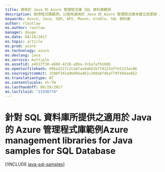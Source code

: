 ```yaml
---
title: 適用於 Java 的 Azure 管理程式庫 SQL 資料庫範例
description: 取得程式碼範例，以使用適用於 Java 的 Azure 管理程式庫來建立和更新 Azure SQL 資料庫
keywords: Azure, Java, SDK, API, Maven, Gradle, SQL 資料庫
author: rloutlaw
ms.author: routlaw
manager: douge
ms.date: 04/16/2017
ms.topic: article
ms.prod: azure
ms.technology: azure
ms.devlang: java
ms.service: multiple
ms.assetid: e4537f38-a60d-4218-a9ba-3cba7af61b8b
ms.openlocfilehash: 69ba251fc2ca4faa9abb1bffd125affe5133ac06
ms.sourcegitcommit: 1500f341a96d9da461c288abf4baf79f494ae662
ms.translationtype: HT
ms.contentlocale: zh-TW
ms.lasthandoff: 08/28/2017
ms.locfileid: "21930774"
---
```

# <a name="azure-management-libraries-for-java-samples-for-sql-database"></a><span data-ttu-id="61edd-104">針對 SQL 資料庫所提供之適用於 Java 的 Azure 管理程式庫範例</span><span class="sxs-lookup"><span data-stu-id="61edd-104">Azure management libraries for Java samples for SQL Database</span></span>

[!INCLUDE [java-sql-samples](includes/java-sql-samples.md)]